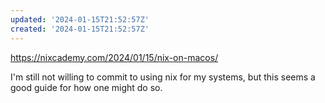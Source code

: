 ```yaml
---
updated: '2024-01-15T21:52:57Z'
created: '2024-01-15T21:52:57Z'
---
```

https://nixcademy.com/2024/01/15/nix-on-macos/

I'm still not willing to commit to using nix for my systems, but this seems a good guide for how one might do so.